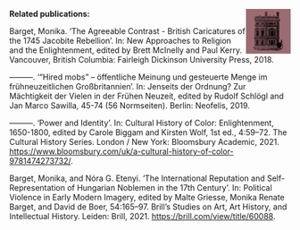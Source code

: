 [<img src="./assets/home.png" width="80" align="right"/>](https://monikabarget.github.io/Revolts/)


**Related publications:**

Barget, Monika. ‘The Agreeable Contrast - British Caricatures of the 1745 Jacobite Rebellion’. In: New Approaches to Religion and the Enlightenment, edited by Brett McInelly and Paul Kerry. Vancouver, British Columbia: Fairleigh Dickinson University Press, 2018.

———. ‘“Hired mobs” – öffentliche Meinung und gesteuerte Menge im frühneuzeitlichen Großbritannien’. In: Jenseits der Ordnung? Zur Mächtigkeit der Vielen in der Frühen Neuzeit, edited by Rudolf Schlögl and Jan Marco Sawilla, 45-74 (56 Normseiten). Berlin: Neofelis, 2019.

———. ‘Power and Identity’. In: Cultural History of Color: Enlightenment, 1650-1800, edited by Carole Biggam and Kirsten Wolf, 1st ed., 4:59–72. The Cultural History Series. London / New York: Bloomsbury Academic, 2021. https://www.bloomsbury.com/uk/a-cultural-history-of-color-9781474273732/.

Barget, Monika, and Nóra G. Etenyi. ‘The International Reputation and Self-Representation of Hungarian Noblemen in the 17th Century’. In: Political Violence in Early Modern Imagery, edited by Malte Griesse, Monika Renate Barget, and David de Boer, 54:165–97. Brill’s Studies on Art, Art History, and Intellectual History. Leiden: Brill, 2021. https://brill.com/view/title/60088.
